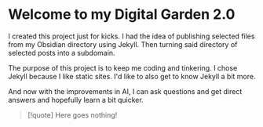 # Welcome to my Digital Garden 2.0
I created this project just for kicks. I had the idea of publishing selected files from my Obsidian directory using Jekyll. Then turning said directory of selected posts into a subdomain.

The purpose of this project is to keep me coding and tinkering. I chose Jekyll because I like static sites. I'd like to also get to know Jekyll a bit more.

And now with the improvements in AI, I can ask questions and get direct answers and hopefully learn a bit quicker.

> [!quote] Here goes nothing!
